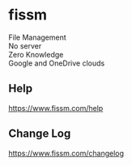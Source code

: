 # fissm
File Management  
No server  
Zero Knowledge  
Google and OneDrive clouds  

## Help
https://www.fissm.com/help

## Change Log
https://www.fissm.com/changelog
